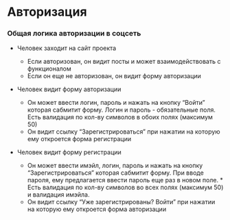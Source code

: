 <h1>Авторизация</h1>

<h3>Общая логика авторизации в соцсеть</h3>

* Человек заходит на сайт проекта
  * Если авторизован, он видит посты и может взаимодействовать с функционалом
  * Если он еще не авторизован, он видит форму авторизации

* Человек видит форму авторизации
  * Он может ввести логин, пароль и нажать на кнопку “Войти” которая сабмитит форму. Логин и пароль - обязательные поля. Есть валидация по кол-ву символов в обоих полях (максимум 50)
  * Он видит ссылку “Зарегистрироваться” при нажатии на которую ему откроется форма регистрации

* Человек видит форму регистрации
  * Он может ввести имэйл, логин, пароль и нажать на кнопку “Зарегистрироваться” которая сабмитит форму. При вводе пароля, ему предлагается ввести пароль еще раз в новом поле.     * Есть валидация по кол-ву символов во всех полях (максимум 50) и валидация имэйла.
  * Он видит ссылку “Уже зарегистрированы? Войти” при нажатии на которую ему откроется форма авторизации



